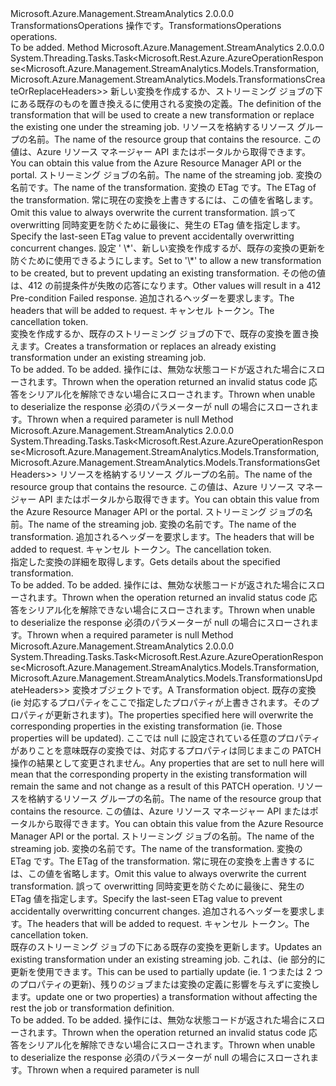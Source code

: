 <Type Name="ITransformationsOperations" FullName="Microsoft.Azure.Management.StreamAnalytics.ITransformationsOperations">
  <TypeSignature Language="C#" Value="public interface ITransformationsOperations" />
  <TypeSignature Language="ILAsm" Value=".class public interface auto ansi abstract ITransformationsOperations" />
  <TypeSignature Language="DocId" Value="T:Microsoft.Azure.Management.StreamAnalytics.ITransformationsOperations" />
  <TypeSignature Language="VB.NET" Value="Public Interface ITransformationsOperations" />
  <TypeSignature Language="F#" Value="type ITransformationsOperations = interface" />
  <AssemblyInfo>
    <AssemblyName>Microsoft.Azure.Management.StreamAnalytics</AssemblyName>
    <AssemblyVersion>2.0.0.0</AssemblyVersion>
  </AssemblyInfo>
  <Interfaces />
  <Docs>
    <summary>
            <span data-ttu-id="cc74b-101">TransformationsOperations 操作です。</span><span class="sxs-lookup"><span data-stu-id="cc74b-101">TransformationsOperations operations.</span></span>
            </summary>
    <remarks>To be added.</remarks>
  </Docs>
  <Members>
    <Member MemberName="CreateOrReplaceWithHttpMessagesAsync">
      <MemberSignature Language="C#" Value="public System.Threading.Tasks.Task&lt;Microsoft.Rest.Azure.AzureOperationResponse&lt;Microsoft.Azure.Management.StreamAnalytics.Models.Transformation,Microsoft.Azure.Management.StreamAnalytics.Models.TransformationsCreateOrReplaceHeaders&gt;&gt; CreateOrReplaceWithHttpMessagesAsync (Microsoft.Azure.Management.StreamAnalytics.Models.Transformation transformation, string resourceGroupName, string jobName, string transformationName, string ifMatch = null, string ifNoneMatch = null, System.Collections.Generic.Dictionary&lt;string,System.Collections.Generic.List&lt;string&gt;&gt; customHeaders = null, System.Threading.CancellationToken cancellationToken = null);" />
      <MemberSignature Language="ILAsm" Value=".method public hidebysig newslot virtual instance class System.Threading.Tasks.Task`1&lt;class Microsoft.Rest.Azure.AzureOperationResponse`2&lt;class Microsoft.Azure.Management.StreamAnalytics.Models.Transformation, class Microsoft.Azure.Management.StreamAnalytics.Models.TransformationsCreateOrReplaceHeaders&gt;&gt; CreateOrReplaceWithHttpMessagesAsync(class Microsoft.Azure.Management.StreamAnalytics.Models.Transformation transformation, string resourceGroupName, string jobName, string transformationName, string ifMatch, string ifNoneMatch, class System.Collections.Generic.Dictionary`2&lt;string, class System.Collections.Generic.List`1&lt;string&gt;&gt; customHeaders, valuetype System.Threading.CancellationToken cancellationToken) cil managed" />
      <MemberSignature Language="DocId" Value="M:Microsoft.Azure.Management.StreamAnalytics.ITransformationsOperations.CreateOrReplaceWithHttpMessagesAsync(Microsoft.Azure.Management.StreamAnalytics.Models.Transformation,System.String,System.String,System.String,System.String,System.String,System.Collections.Generic.Dictionary{System.String,System.Collections.Generic.List{System.String}},System.Threading.CancellationToken)" />
      <MemberSignature Language="F#" Value="abstract member CreateOrReplaceWithHttpMessagesAsync : Microsoft.Azure.Management.StreamAnalytics.Models.Transformation * string * string * string * string * string * System.Collections.Generic.Dictionary&lt;string, System.Collections.Generic.List&lt;string&gt;&gt; * System.Threading.CancellationToken -&gt; System.Threading.Tasks.Task&lt;Microsoft.Rest.Azure.AzureOperationResponse&lt;Microsoft.Azure.Management.StreamAnalytics.Models.Transformation, Microsoft.Azure.Management.StreamAnalytics.Models.TransformationsCreateOrReplaceHeaders&gt;&gt;" Usage="iTransformationsOperations.CreateOrReplaceWithHttpMessagesAsync (transformation, resourceGroupName, jobName, transformationName, ifMatch, ifNoneMatch, customHeaders, cancellationToken)" />
      <MemberType>Method</MemberType>
      <AssemblyInfo>
        <AssemblyName>Microsoft.Azure.Management.StreamAnalytics</AssemblyName>
        <AssemblyVersion>2.0.0.0</AssemblyVersion>
      </AssemblyInfo>
      <ReturnValue>
        <ReturnType>System.Threading.Tasks.Task&lt;Microsoft.Rest.Azure.AzureOperationResponse&lt;Microsoft.Azure.Management.StreamAnalytics.Models.Transformation,Microsoft.Azure.Management.StreamAnalytics.Models.TransformationsCreateOrReplaceHeaders&gt;&gt;</ReturnType>
      </ReturnValue>
      <Parameters>
        <Parameter Name="transformation" Type="Microsoft.Azure.Management.StreamAnalytics.Models.Transformation" />
        <Parameter Name="resourceGroupName" Type="System.String" />
        <Parameter Name="jobName" Type="System.String" />
        <Parameter Name="transformationName" Type="System.String" />
        <Parameter Name="ifMatch" Type="System.String" />
        <Parameter Name="ifNoneMatch" Type="System.String" />
        <Parameter Name="customHeaders" Type="System.Collections.Generic.Dictionary&lt;System.String,System.Collections.Generic.List&lt;System.String&gt;&gt;" />
        <Parameter Name="cancellationToken" Type="System.Threading.CancellationToken" />
      </Parameters>
      <Docs>
        <param name="transformation">
            <span data-ttu-id="cc74b-102">新しい変換を作成するか、ストリーミング ジョブの下にある既存のものを置き換えるに使用される変換の定義。</span><span class="sxs-lookup"><span data-stu-id="cc74b-102">The definition of the transformation that will be used to create a new transformation or replace the existing one under the streaming job.</span></span>
            </param>
        <param name="resourceGroupName">
            <span data-ttu-id="cc74b-103">リソースを格納するリソース グループの名前。</span><span class="sxs-lookup"><span data-stu-id="cc74b-103">The name of the resource group that contains the resource.</span></span> <span data-ttu-id="cc74b-104">この値は、Azure リソース マネージャー API またはポータルから取得できます。</span><span class="sxs-lookup"><span data-stu-id="cc74b-104">You can obtain this value from the Azure Resource Manager API or the portal.</span></span>
            </param>
        <param name="jobName">
            <span data-ttu-id="cc74b-105">ストリーミング ジョブの名前。</span><span class="sxs-lookup"><span data-stu-id="cc74b-105">The name of the streaming job.</span></span>
            </param>
        <param name="transformationName">
            <span data-ttu-id="cc74b-106">変換の名前です。</span><span class="sxs-lookup"><span data-stu-id="cc74b-106">The name of the transformation.</span></span>
            </param>
        <param name="ifMatch">
            <span data-ttu-id="cc74b-107">変換の ETag です。</span><span class="sxs-lookup"><span data-stu-id="cc74b-107">The ETag of the transformation.</span></span> <span data-ttu-id="cc74b-108">常に現在の変換を上書きするには、この値を省略します。</span><span class="sxs-lookup"><span data-stu-id="cc74b-108">Omit this value to always overwrite the current transformation.</span></span> <span data-ttu-id="cc74b-109">誤って overwritting 同時変更を防ぐために最後に、発生の ETag 値を指定します。</span><span class="sxs-lookup"><span data-stu-id="cc74b-109">Specify the last-seen ETag value to prevent accidentally overwritting concurrent changes.</span></span>
            </param>
        <param name="ifNoneMatch">
            <span data-ttu-id="cc74b-110">設定 ' \*'、新しい変換を作成するが、既存の変換の更新を防ぐために使用できるようにします。</span><span class="sxs-lookup"><span data-stu-id="cc74b-110">Set to '\*' to allow a new transformation to be created, but to prevent updating an existing transformation.</span></span> <span data-ttu-id="cc74b-111">その他の値は、412 の前提条件が失敗の応答になります。</span><span class="sxs-lookup"><span data-stu-id="cc74b-111">Other values will result in a 412 Pre-condition Failed response.</span></span>
            </param>
        <param name="customHeaders">
            <span data-ttu-id="cc74b-112">追加されるヘッダーを要求します。</span><span class="sxs-lookup"><span data-stu-id="cc74b-112">The headers that will be added to request.</span></span>
            </param>
        <param name="cancellationToken">
            <span data-ttu-id="cc74b-113">キャンセル トークン。</span><span class="sxs-lookup"><span data-stu-id="cc74b-113">The cancellation token.</span></span>
            </param>
        <summary>
            <span data-ttu-id="cc74b-114">変換を作成するか、既存のストリーミング ジョブの下で、既存の変換を置き換えます。</span><span class="sxs-lookup"><span data-stu-id="cc74b-114">Creates a transformation or replaces an already existing transformation under an existing streaming job.</span></span>
            </summary>
        <returns>To be added.</returns>
        <remarks>To be added.</remarks>
        <exception cref="T:Microsoft.Rest.Azure.CloudException">
            <span data-ttu-id="cc74b-115">操作には、無効な状態コードが返された場合にスローされます。</span><span class="sxs-lookup"><span data-stu-id="cc74b-115">Thrown when the operation returned an invalid status code</span></span>
            </exception>
        <exception cref="T:Microsoft.Rest.SerializationException">
            <span data-ttu-id="cc74b-116">応答をシリアル化を解除できない場合にスローされます。</span><span class="sxs-lookup"><span data-stu-id="cc74b-116">Thrown when unable to deserialize the response</span></span>
            </exception>
        <exception cref="T:Microsoft.Rest.ValidationException">
            <span data-ttu-id="cc74b-117">必須のパラメーターが null の場合にスローされます。</span><span class="sxs-lookup"><span data-stu-id="cc74b-117">Thrown when a required parameter is null</span></span>
            </exception>
      </Docs>
    </Member>
    <Member MemberName="GetWithHttpMessagesAsync">
      <MemberSignature Language="C#" Value="public System.Threading.Tasks.Task&lt;Microsoft.Rest.Azure.AzureOperationResponse&lt;Microsoft.Azure.Management.StreamAnalytics.Models.Transformation,Microsoft.Azure.Management.StreamAnalytics.Models.TransformationsGetHeaders&gt;&gt; GetWithHttpMessagesAsync (string resourceGroupName, string jobName, string transformationName, System.Collections.Generic.Dictionary&lt;string,System.Collections.Generic.List&lt;string&gt;&gt; customHeaders = null, System.Threading.CancellationToken cancellationToken = null);" />
      <MemberSignature Language="ILAsm" Value=".method public hidebysig newslot virtual instance class System.Threading.Tasks.Task`1&lt;class Microsoft.Rest.Azure.AzureOperationResponse`2&lt;class Microsoft.Azure.Management.StreamAnalytics.Models.Transformation, class Microsoft.Azure.Management.StreamAnalytics.Models.TransformationsGetHeaders&gt;&gt; GetWithHttpMessagesAsync(string resourceGroupName, string jobName, string transformationName, class System.Collections.Generic.Dictionary`2&lt;string, class System.Collections.Generic.List`1&lt;string&gt;&gt; customHeaders, valuetype System.Threading.CancellationToken cancellationToken) cil managed" />
      <MemberSignature Language="DocId" Value="M:Microsoft.Azure.Management.StreamAnalytics.ITransformationsOperations.GetWithHttpMessagesAsync(System.String,System.String,System.String,System.Collections.Generic.Dictionary{System.String,System.Collections.Generic.List{System.String}},System.Threading.CancellationToken)" />
      <MemberSignature Language="F#" Value="abstract member GetWithHttpMessagesAsync : string * string * string * System.Collections.Generic.Dictionary&lt;string, System.Collections.Generic.List&lt;string&gt;&gt; * System.Threading.CancellationToken -&gt; System.Threading.Tasks.Task&lt;Microsoft.Rest.Azure.AzureOperationResponse&lt;Microsoft.Azure.Management.StreamAnalytics.Models.Transformation, Microsoft.Azure.Management.StreamAnalytics.Models.TransformationsGetHeaders&gt;&gt;" Usage="iTransformationsOperations.GetWithHttpMessagesAsync (resourceGroupName, jobName, transformationName, customHeaders, cancellationToken)" />
      <MemberType>Method</MemberType>
      <AssemblyInfo>
        <AssemblyName>Microsoft.Azure.Management.StreamAnalytics</AssemblyName>
        <AssemblyVersion>2.0.0.0</AssemblyVersion>
      </AssemblyInfo>
      <ReturnValue>
        <ReturnType>System.Threading.Tasks.Task&lt;Microsoft.Rest.Azure.AzureOperationResponse&lt;Microsoft.Azure.Management.StreamAnalytics.Models.Transformation,Microsoft.Azure.Management.StreamAnalytics.Models.TransformationsGetHeaders&gt;&gt;</ReturnType>
      </ReturnValue>
      <Parameters>
        <Parameter Name="resourceGroupName" Type="System.String" />
        <Parameter Name="jobName" Type="System.String" />
        <Parameter Name="transformationName" Type="System.String" />
        <Parameter Name="customHeaders" Type="System.Collections.Generic.Dictionary&lt;System.String,System.Collections.Generic.List&lt;System.String&gt;&gt;" />
        <Parameter Name="cancellationToken" Type="System.Threading.CancellationToken" />
      </Parameters>
      <Docs>
        <param name="resourceGroupName">
            <span data-ttu-id="cc74b-118">リソースを格納するリソース グループの名前。</span><span class="sxs-lookup"><span data-stu-id="cc74b-118">The name of the resource group that contains the resource.</span></span> <span data-ttu-id="cc74b-119">この値は、Azure リソース マネージャー API またはポータルから取得できます。</span><span class="sxs-lookup"><span data-stu-id="cc74b-119">You can obtain this value from the Azure Resource Manager API or the portal.</span></span>
            </param>
        <param name="jobName">
            <span data-ttu-id="cc74b-120">ストリーミング ジョブの名前。</span><span class="sxs-lookup"><span data-stu-id="cc74b-120">The name of the streaming job.</span></span>
            </param>
        <param name="transformationName">
            <span data-ttu-id="cc74b-121">変換の名前です。</span><span class="sxs-lookup"><span data-stu-id="cc74b-121">The name of the transformation.</span></span>
            </param>
        <param name="customHeaders">
            <span data-ttu-id="cc74b-122">追加されるヘッダーを要求します。</span><span class="sxs-lookup"><span data-stu-id="cc74b-122">The headers that will be added to request.</span></span>
            </param>
        <param name="cancellationToken">
            <span data-ttu-id="cc74b-123">キャンセル トークン。</span><span class="sxs-lookup"><span data-stu-id="cc74b-123">The cancellation token.</span></span>
            </param>
        <summary>
            <span data-ttu-id="cc74b-124">指定した変換の詳細を取得します。</span><span class="sxs-lookup"><span data-stu-id="cc74b-124">Gets details about the specified transformation.</span></span>
            </summary>
        <returns>To be added.</returns>
        <remarks>To be added.</remarks>
        <exception cref="T:Microsoft.Rest.Azure.CloudException">
            <span data-ttu-id="cc74b-125">操作には、無効な状態コードが返された場合にスローされます。</span><span class="sxs-lookup"><span data-stu-id="cc74b-125">Thrown when the operation returned an invalid status code</span></span>
            </exception>
        <exception cref="T:Microsoft.Rest.SerializationException">
            <span data-ttu-id="cc74b-126">応答をシリアル化を解除できない場合にスローされます。</span><span class="sxs-lookup"><span data-stu-id="cc74b-126">Thrown when unable to deserialize the response</span></span>
            </exception>
        <exception cref="T:Microsoft.Rest.ValidationException">
            <span data-ttu-id="cc74b-127">必須のパラメーターが null の場合にスローされます。</span><span class="sxs-lookup"><span data-stu-id="cc74b-127">Thrown when a required parameter is null</span></span>
            </exception>
      </Docs>
    </Member>
    <Member MemberName="UpdateWithHttpMessagesAsync">
      <MemberSignature Language="C#" Value="public System.Threading.Tasks.Task&lt;Microsoft.Rest.Azure.AzureOperationResponse&lt;Microsoft.Azure.Management.StreamAnalytics.Models.Transformation,Microsoft.Azure.Management.StreamAnalytics.Models.TransformationsUpdateHeaders&gt;&gt; UpdateWithHttpMessagesAsync (Microsoft.Azure.Management.StreamAnalytics.Models.Transformation transformation, string resourceGroupName, string jobName, string transformationName, string ifMatch = null, System.Collections.Generic.Dictionary&lt;string,System.Collections.Generic.List&lt;string&gt;&gt; customHeaders = null, System.Threading.CancellationToken cancellationToken = null);" />
      <MemberSignature Language="ILAsm" Value=".method public hidebysig newslot virtual instance class System.Threading.Tasks.Task`1&lt;class Microsoft.Rest.Azure.AzureOperationResponse`2&lt;class Microsoft.Azure.Management.StreamAnalytics.Models.Transformation, class Microsoft.Azure.Management.StreamAnalytics.Models.TransformationsUpdateHeaders&gt;&gt; UpdateWithHttpMessagesAsync(class Microsoft.Azure.Management.StreamAnalytics.Models.Transformation transformation, string resourceGroupName, string jobName, string transformationName, string ifMatch, class System.Collections.Generic.Dictionary`2&lt;string, class System.Collections.Generic.List`1&lt;string&gt;&gt; customHeaders, valuetype System.Threading.CancellationToken cancellationToken) cil managed" />
      <MemberSignature Language="DocId" Value="M:Microsoft.Azure.Management.StreamAnalytics.ITransformationsOperations.UpdateWithHttpMessagesAsync(Microsoft.Azure.Management.StreamAnalytics.Models.Transformation,System.String,System.String,System.String,System.String,System.Collections.Generic.Dictionary{System.String,System.Collections.Generic.List{System.String}},System.Threading.CancellationToken)" />
      <MemberSignature Language="F#" Value="abstract member UpdateWithHttpMessagesAsync : Microsoft.Azure.Management.StreamAnalytics.Models.Transformation * string * string * string * string * System.Collections.Generic.Dictionary&lt;string, System.Collections.Generic.List&lt;string&gt;&gt; * System.Threading.CancellationToken -&gt; System.Threading.Tasks.Task&lt;Microsoft.Rest.Azure.AzureOperationResponse&lt;Microsoft.Azure.Management.StreamAnalytics.Models.Transformation, Microsoft.Azure.Management.StreamAnalytics.Models.TransformationsUpdateHeaders&gt;&gt;" Usage="iTransformationsOperations.UpdateWithHttpMessagesAsync (transformation, resourceGroupName, jobName, transformationName, ifMatch, customHeaders, cancellationToken)" />
      <MemberType>Method</MemberType>
      <AssemblyInfo>
        <AssemblyName>Microsoft.Azure.Management.StreamAnalytics</AssemblyName>
        <AssemblyVersion>2.0.0.0</AssemblyVersion>
      </AssemblyInfo>
      <ReturnValue>
        <ReturnType>System.Threading.Tasks.Task&lt;Microsoft.Rest.Azure.AzureOperationResponse&lt;Microsoft.Azure.Management.StreamAnalytics.Models.Transformation,Microsoft.Azure.Management.StreamAnalytics.Models.TransformationsUpdateHeaders&gt;&gt;</ReturnType>
      </ReturnValue>
      <Parameters>
        <Parameter Name="transformation" Type="Microsoft.Azure.Management.StreamAnalytics.Models.Transformation" />
        <Parameter Name="resourceGroupName" Type="System.String" />
        <Parameter Name="jobName" Type="System.String" />
        <Parameter Name="transformationName" Type="System.String" />
        <Parameter Name="ifMatch" Type="System.String" />
        <Parameter Name="customHeaders" Type="System.Collections.Generic.Dictionary&lt;System.String,System.Collections.Generic.List&lt;System.String&gt;&gt;" />
        <Parameter Name="cancellationToken" Type="System.Threading.CancellationToken" />
      </Parameters>
      <Docs>
        <param name="transformation">
            <span data-ttu-id="cc74b-128">変換オブジェクトです。</span><span class="sxs-lookup"><span data-stu-id="cc74b-128">A Transformation object.</span></span> <span data-ttu-id="cc74b-129">既存の変換 (ie 対応するプロパティをここで指定したプロパティが上書きされます。そのプロパティが更新されます)。</span><span class="sxs-lookup"><span data-stu-id="cc74b-129">The properties specified here will overwrite the corresponding properties in the existing transformation (ie. Those properties will be updated).</span></span> <span data-ttu-id="cc74b-130">ここでは null に設定されている任意のプロパティがありことを意味既存の変換では、対応するプロパティは同じままこの PATCH 操作の結果として変更されません。</span><span class="sxs-lookup"><span data-stu-id="cc74b-130">Any properties that are set to null here will mean that the corresponding property in the existing transformation will remain the same and not change as a result of this PATCH operation.</span></span>
            </param>
        <param name="resourceGroupName">
            <span data-ttu-id="cc74b-131">リソースを格納するリソース グループの名前。</span><span class="sxs-lookup"><span data-stu-id="cc74b-131">The name of the resource group that contains the resource.</span></span> <span data-ttu-id="cc74b-132">この値は、Azure リソース マネージャー API またはポータルから取得できます。</span><span class="sxs-lookup"><span data-stu-id="cc74b-132">You can obtain this value from the Azure Resource Manager API or the portal.</span></span>
            </param>
        <param name="jobName">
            <span data-ttu-id="cc74b-133">ストリーミング ジョブの名前。</span><span class="sxs-lookup"><span data-stu-id="cc74b-133">The name of the streaming job.</span></span>
            </param>
        <param name="transformationName">
            <span data-ttu-id="cc74b-134">変換の名前です。</span><span class="sxs-lookup"><span data-stu-id="cc74b-134">The name of the transformation.</span></span>
            </param>
        <param name="ifMatch">
            <span data-ttu-id="cc74b-135">変換の ETag です。</span><span class="sxs-lookup"><span data-stu-id="cc74b-135">The ETag of the transformation.</span></span> <span data-ttu-id="cc74b-136">常に現在の変換を上書きするには、この値を省略します。</span><span class="sxs-lookup"><span data-stu-id="cc74b-136">Omit this value to always overwrite the current transformation.</span></span> <span data-ttu-id="cc74b-137">誤って overwritting 同時変更を防ぐために最後に、発生の ETag 値を指定します。</span><span class="sxs-lookup"><span data-stu-id="cc74b-137">Specify the last-seen ETag value to prevent accidentally overwritting concurrent changes.</span></span>
            </param>
        <param name="customHeaders">
            <span data-ttu-id="cc74b-138">追加されるヘッダーを要求します。</span><span class="sxs-lookup"><span data-stu-id="cc74b-138">The headers that will be added to request.</span></span>
            </param>
        <param name="cancellationToken">
            <span data-ttu-id="cc74b-139">キャンセル トークン。</span><span class="sxs-lookup"><span data-stu-id="cc74b-139">The cancellation token.</span></span>
            </param>
        <summary>
            <span data-ttu-id="cc74b-140">既存のストリーミング ジョブの下にある既存の変換を更新します。</span><span class="sxs-lookup"><span data-stu-id="cc74b-140">Updates an existing transformation under an existing streaming job.</span></span>
            <span data-ttu-id="cc74b-141">これは、(ie 部分的に更新を使用できます。</span><span class="sxs-lookup"><span data-stu-id="cc74b-141">This can be used to partially update (ie.</span></span> <span data-ttu-id="cc74b-142">1 つまたは 2 つのプロパティの更新)、残りのジョブまたは変換の定義に影響を与えずに変換します。</span><span class="sxs-lookup"><span data-stu-id="cc74b-142">update one or two properties) a transformation without affecting the rest the job or transformation definition.</span></span>
            </summary>
        <returns>To be added.</returns>
        <remarks>To be added.</remarks>
        <exception cref="T:Microsoft.Rest.Azure.CloudException">
            <span data-ttu-id="cc74b-143">操作には、無効な状態コードが返された場合にスローされます。</span><span class="sxs-lookup"><span data-stu-id="cc74b-143">Thrown when the operation returned an invalid status code</span></span>
            </exception>
        <exception cref="T:Microsoft.Rest.SerializationException">
            <span data-ttu-id="cc74b-144">応答をシリアル化を解除できない場合にスローされます。</span><span class="sxs-lookup"><span data-stu-id="cc74b-144">Thrown when unable to deserialize the response</span></span>
            </exception>
        <exception cref="T:Microsoft.Rest.ValidationException">
            <span data-ttu-id="cc74b-145">必須のパラメーターが null の場合にスローされます。</span><span class="sxs-lookup"><span data-stu-id="cc74b-145">Thrown when a required parameter is null</span></span>
            </exception>
      </Docs>
    </Member>
  </Members>
</Type>